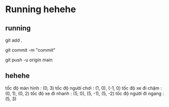 # Running hehehe

## running

git add .

git commit -m "commit"

git push -u origin main

## hehehe

tốc độ màn hình : (0, 3) 
tốc độ người chơi : (1, 0), (-1, 0)
tốc độ xe đi chậm : (0, 1), (0, 2)
tốc độ xe đi nhanh : (5, 0), (5, -1), (5, -2)
tốc độ người đi ngang : (5, 3)
